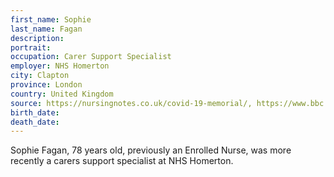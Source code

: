 ```yaml
---
first_name: Sophie
last_name: Fagan
description: 
portrait: 
occupation: Carer Support Specialist
employer: NHS Homerton
city: Clapton
province: London
country: United Kingdom
source: https://nursingnotes.co.uk/covid-19-memorial/, https://www.bbc.com/news/health-52242856
birth_date: 
death_date: 
---
```


Sophie Fagan, 78 years old, previously an Enrolled Nurse, was more recently a carers support specialist at NHS Homerton.